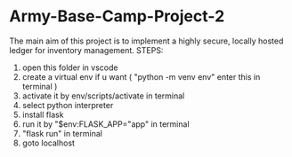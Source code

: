 # Army-Base-Camp-Project-2

The main aim of this project is to implement a highly secure, locally hosted ledger for inventory management.
STEPS:
1. open this folder in vscode
2. create a virtual env if u want ( "python -m venv env" enter this in terminal )
3. activate it by env/scripts/activate in terminal
4. select python interpreter
5. install flask 
6. run it by "$env:FLASK_APP="app" in terminal
7. "flask run" in terminal
8. goto localhost
